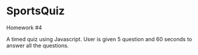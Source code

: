 # SportsQuiz

Homework #4

A timed quiz using Javascript. User is given 5 question and 60 seconds to answer all the questions.  
